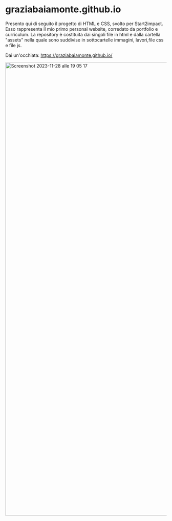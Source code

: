 # graziabaiamonte.github.io
Presento qui di seguito il progetto di HTML e CSS, svolto per Start2impact. 
Esso rappresenta il mio primo personal website, corredato da portfolio e curriculum.
La repository è costituita dai singoli file in html e dalla cartella "assets" 
nella quale sono suddivise in sottocartelle immagini, lavori,file css e file js.

Dai un'occhiata: https://graziabaiamonte.github.io/


<img width="1417" alt="Screenshot 2023-11-28 alle 19 05 17" src="https://github.com/graziabaiamonte/graziabaiamonte.github.io/assets/146842007/218ead67-f67a-45f5-a0b9-e70c3f6432e9">
